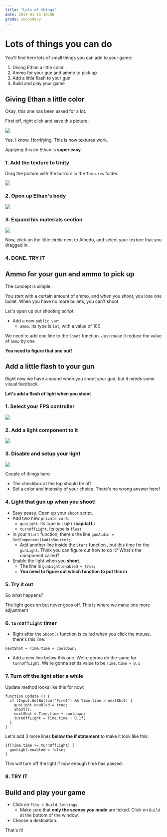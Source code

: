 ```yaml
---
title: "Lots of things"
date: 2017-01-15 10:00
grade: secondary
---
```


# Lots of things you can do

You'll find here lots of small things you can add to your game:

1. Giving Ethan a little color
2. Ammo for your gun and ammo to pick up
3. Add a little flash to your gun
3. Build and play your game

## Giving Ethan a little color

Okay, this one has been asked for a lot.

First off, right click and save this picture:

![](http://i.imgur.com/P7wsEuI.jpg)

Yes. I know. Horrifying. This is how textures work.

Applying this on Ethan is __super easy__.

### 1. Add the texture to Unity

Drag the picture with the horrors in the `Textures` folder.

![](http://i.imgur.com/APYSj4I.png)

### 2. Open up Ethan's body

![](http://i.imgur.com/MYZ8Rul.png)

### 3. Expand his materials section

![](http://i.imgur.com/cZUBAJa.png)

Now, click on the little circle next to Albedo, and select your texture that you dragged in.

### 4. DONE. TRY IT

## Ammo for your gun and ammo to pick up

The concept is simple.

You start with a certain amount of ammo, and when you shoot, you lose one bullet. When you have no more bullets, you can't shoot.

Let's open up our shooting script.

- Add a new `public var`:
  - `ammo`. Its type is `int`, with a value of 100.

We need to add one line to the `Shoot` function. Just make it reduce the value of `ammo` by one

__You need to figure that one out!__

## Add a little flash to your gun

Right now we have a sound when you shoot your gun, but it needs some visual feedback.

__Let's add a flash of light when you shoot__

### 1. Select your FPS controller

![](http://i.imgur.com/nZTUyh3.png)

### 2. Add a light component to it

![](http://i.imgur.com/G3rcsWU.png)

### 3. Disable and setup your light

![](http://i.imgur.com/JRyM9sL.png)

Couple of things here:

- The checkbox at the top should be off
- Set a color and intensity of your choice. There's no wrong answer here!

### 4. Light that gun up when you shoot!

- Easy peasy. Open up your `shoot` script.
- Add two new `private var`s:
  - `gunLight`. Its type is `Light` (__capital L__)
  - `turnOffLight`. Its type is `float`
- In your `Start` function, there's the line `gunAudio = GetComponent(AudioSource);`.
  - Add another line inside the `Start` function , but this time for the `gunLight`. Think you can figure out how to do it? What's the component called?
- Enable the light when you __shoot__.
  - The line is `gunLight.enabled = true;`
  - __You need to figure out which function to put this in__


### 5. Try it out

So what happens?

The light goes on but never goes off. This is where we make one more adjustment

### 6. `turnOffLight` timer

- Right after the `Shoot()` function is called when you click the mouse, there's this line:

```
nextShot = Time.time + cooldown;
```

- Add a new line below this one. We're gonna do the same for `turnOffLight`. We're gonna set its value to be `Time.time + 0.1`


### 7. Turn off the light after a while

Update method looks like this for now:

```
function Update () {
  if (Input.GetButton("Fire1") && Time.time > nextShot) {
  	gunLight.enabled = true;
    Shoot();
    nextShot = Time.time + cooldown;
    turnOffLight = Time.time + 0.1f;
  }
}
```

Let's add 3 more lines __below the if statement__ to make it look like this:


```
if(Time.time >= turnOffLight) {
  gunLight.enabled = false;
}
```

This will turn off the light if now enough time has passed.


### 8. TRY IT

## Build and play your game

- Click on `File > Build Settings`.
    - Make sure that __only the scenes you made__ are ticked. Click on `Build` at the bottom of the window.
- Choose a destination.

That's it!

